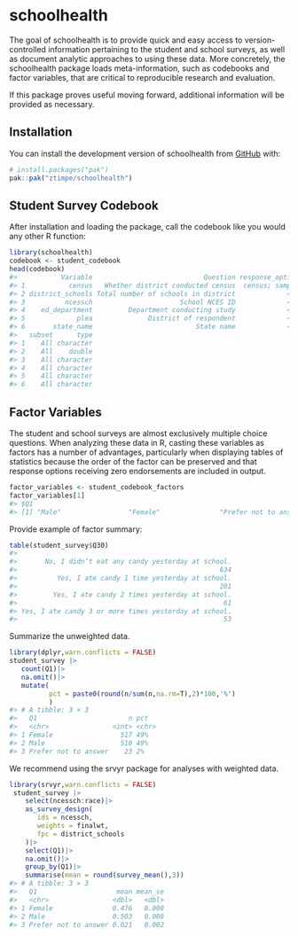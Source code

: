 
<!-- README.md is generated from README.Rmd. Please edit that file -->

# schoolhealth

<!-- badges: start -->
<!-- badges: end -->

The goal of schoolhealth is to provide quick and easy access to
version-controlled information pertaining to the student and school
surveys, as well as document analytic approaches to using these data.
More concretely, the schoolhealth package loads meta-information, such
as codebooks and factor variables, that are critical to reproducible
research and evaluation.

If this package proves useful moving forward, additional information
will be provided as necessary.

## Installation

You can install the development version of schoolhealth from
[GitHub](https://github.com/) with:

``` r
# install.packages("pak")
pak::pak("ztimpe/schoolhealth")
```

## Student Survey Codebook

After installation and loading the package, call the codebook like you
would any other R function:

``` r
library(schoolhealth)
codebook <- student_codebook
head(codebook)
#>           Variable                            Question response_options section
#> 1           census   Whether district conducted census  census; sampled    <NA>
#> 2 district_schools Total number of schools in district             <NA>    <NA>
#> 3          ncessch                      School NCES ID             <NA>    <NA>
#> 4    ed_department         Department conducting study             <NA>    <NA>
#> 5             plea              District of respondent             <NA>    <NA>
#> 6       state_name                          State name             <NA>    <NA>
#>   subset      type
#> 1    All character
#> 2    All    double
#> 3    All character
#> 4    All character
#> 5    All character
#> 6    All character
```

## Factor Variables

The student and school surveys are almost exclusively multiple choice
questions. When analyzing these data in R, casting these variables as
factors has a number of advantages, particularly when displaying tables
of statistics because the order of the factor can be preserved and that
response options receiving zero endorsements are included in output.

``` r
factor_variables <- student_codebook_factors
factor_variables[1]
#> $Q1
#> [1] "Male"                 "Female"               "Prefer not to answer"
```

Provide example of factor summary:

``` r
table(student_survey$Q30)
#> 
#>       No, I didn’t eat any candy yesterday at school. 
#>                                                   634 
#>          Yes, I ate candy 1 time yesterday at school. 
#>                                                   201 
#>         Yes, I ate candy 2 times yesterday at school. 
#>                                                    61 
#> Yes, I ate candy 3 or more times yesterday at school. 
#>                                                    53
```

Summarize the unweighted data.

``` r
library(dplyr,warn.conflicts = FALSE)
student_survey |>
   count(Q1)|>
   na.omit()|>
   mutate(
          pct = paste0(round(n/sum(n,na.rm=T),2)*100,'%')
          )
#> # A tibble: 3 × 3
#>   Q1                       n pct  
#>   <chr>                <int> <chr>
#> 1 Female                 517 49%  
#> 2 Male                   510 49%  
#> 3 Prefer not to answer    23 2%
```

We recommend using the srvyr package for analyses with weighted data.

``` r
library(srvyr,warn.conflicts = FALSE)
 student_survey |>
    select(ncessch:race)|>
    as_survey_design(
       ids = ncessch,
       weights = finalwt,
       fpc = district_schools
    )|>
    select(Q1)|>
    na.omit()|>
    group_by(Q1)|>
    summarise(mean = round(survey_mean(),3))
#> # A tibble: 3 × 3
#>   Q1                    mean mean_se
#>   <chr>                <dbl>   <dbl>
#> 1 Female               0.476   0.008
#> 2 Male                 0.503   0.008
#> 3 Prefer not to answer 0.021   0.002
```
